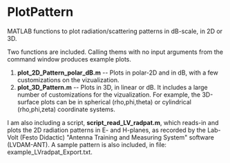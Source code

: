 # PlotPattern
MATLAB functions to plot radiation/scattering patterns in dB-scale, in 2D or 3D.

Two functions are included. Calling thems with no input arguments from the command window produces example plots.
1. **plot_2D_Pattern_polar_dB.m** -- Plots in polar-2D and in dB, with a few customizations on the vizualization.
2. **plot_3D_Pattern.m** -- Plots in 3D, in linear or dB. It includes a large number of customizations for the vizualization. For example, the 3D-surface plots can be in spherical (rho,phi,theta) or cylindrical (rho,phi,zeta) coordinate systems.

I am also including a script, **script_read_LV_radpat.m**, which reads-in and plots the 2D radiation patterns in E- and H-planes, as recorded by the Lab-Volt (Festo Didactic) "Antenna Training and Measuring System" software (LVDAM-ANT). A sample pattern is also included, in file: example_LVradpat_Export.txt.
